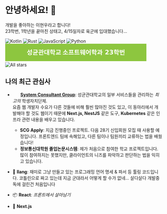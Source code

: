 # 안녕하세요! 👋

개발을 좋아하는 이현우라고 합니다!  
23학번, 1학년을 끝마친 상태고, 4/15일자로 육군에 입대했습니다...

![Kotlin](https://img.shields.io/badge/Kotlin-5472f7?style=for-the-badge&logo=kotlin&logoColor=fff)
![Rust](https://img.shields.io/badge/Rust-f08400?style=for-the-badge&logo=rust&logoColor=fff)
![JavaScript](https://img.shields.io/badge/JavaScript-f7d62d?style=for-the-badge&logo=javascript&logoColor=440)
![Python](https://img.shields.io/badge/Python-3ba4dd?style=for-the-badge&logo=python&logoColor=015)  
[![SKKU 2023](./assets/skku-badge-23.svg)](https://cse.skku.edu/)
![All stars](https://img.shields.io/badge/dynamic/json?logo=github&label=받은%20⭐%20수&style=for-the-badge&query=%24.stars&url=https://api.github-star-counter.workers.dev/user/lhwdev&color=f2e81b)


## 나의 최근 관심사

- &thinsp;<img src="https://avatars.githubusercontent.com/u/39462049?s=100" width="16" height="16" />&thinsp; [**System Consultant Group**](https://scg.skku.ac.kr): 성균관대학교의 일부 서비스들을 관리하는 _최고의_ 학생자치단체.  
  요즘 웹 개발자 수요가 다른 것들에 비해 훨씬 많아진 것도 있고, 이 동아리에서 개발해야 할 것도 웹이기 때문에
  **Next.js, NestJS** 같은 도구, **Kubernetes** 같은 인프라 관련 내용을 배우고 있습니다.

  * **SCG Apply**: 지금 진행중인 프로젝트. 다음 28기 신입회원 모집 때 사용할 예정입니다.
    프론트엔드 팀에 속해있고, 다른 팀이나 팀원끼리 교류하는 법을 배웠습니다!
  * **정보통신대학원 졸업논문시스템**: 제가 처음으로 참여한 학교 프로젝트입니다. 많이 참여하지는 못했지만, 클라이언트의 니즈를 파악하고 판단하는 법을 익히고 있습니다.

- 📃 **llang**: 재미로 그냥 만들고 있는 프로그래밍 언어 명세 & 파서 등 툴링 코드입니다. 코틀린으로 짜고 있는데 지금 군대라서 어떻게 할 수가 없네... 살다살다 개발중독에 걸린건 처음입니다

- 📦 **React**: _프론트에서 살아남기_  

- 🚀 **Next.js**

